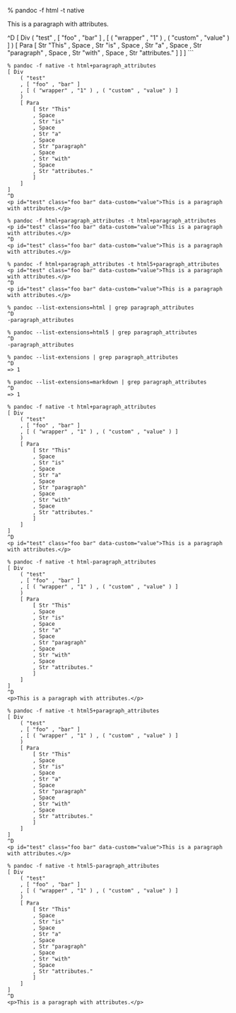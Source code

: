 % pandoc -f html -t native
<p id="test" class="foo bar" data-custom="value">This is a paragraph with attributes.</p>
^D
[ Div
    ( "test"
    , [ "foo" , "bar" ]
    , [ ( "wrapper" , "1" ) , ( "custom" , "value" ) ]
    )
    [ Para
        [ Str "This"
        , Space
        , Str "is"
        , Space
        , Str "a"
        , Space
        , Str "paragraph"
        , Space
        , Str "with"
        , Space
        , Str "attributes."
        ]
    ]
]
```

```
% pandoc -f native -t html+paragraph_attributes
[ Div
    ( "test"
    , [ "foo" , "bar" ]
    , [ ( "wrapper" , "1" ) , ( "custom" , "value" ) ]
    )
    [ Para
        [ Str "This"
        , Space
        , Str "is"
        , Space
        , Str "a"
        , Space
        , Str "paragraph"
        , Space
        , Str "with"
        , Space
        , Str "attributes."
        ]
    ]
]
^D
<p id="test" class="foo bar" data-custom="value">This is a paragraph
with attributes.</p>
```

```
% pandoc -f html+paragraph_attributes -t html+paragraph_attributes
<p id="test" class="foo bar" data-custom="value">This is a paragraph with attributes.</p>
^D
<p id="test" class="foo bar" data-custom="value">This is a paragraph
with attributes.</p>
```

```
% pandoc -f html+paragraph_attributes -t html5+paragraph_attributes
<p id="test" class="foo bar" data-custom="value">This is a paragraph with attributes.</p>
^D
<p id="test" class="foo bar" data-custom="value">This is a paragraph
with attributes.</p>
```

```
% pandoc --list-extensions=html | grep paragraph_attributes
^D
-paragraph_attributes
```

```
% pandoc --list-extensions=html5 | grep paragraph_attributes
^D
-paragraph_attributes
```

```
% pandoc --list-extensions | grep paragraph_attributes
^D
=> 1
```

```
% pandoc --list-extensions=markdown | grep paragraph_attributes
^D
=> 1
```

```
% pandoc -f native -t html+paragraph_attributes
[ Div
    ( "test"
    , [ "foo" , "bar" ]
    , [ ( "wrapper" , "1" ) , ( "custom" , "value" ) ]
    )
    [ Para
        [ Str "This"
        , Space
        , Str "is"
        , Space
        , Str "a"
        , Space
        , Str "paragraph"
        , Space
        , Str "with"
        , Space
        , Str "attributes."
        ]
    ]
]
^D
<p id="test" class="foo bar" data-custom="value">This is a paragraph
with attributes.</p>
```

```
% pandoc -f native -t html-paragraph_attributes
[ Div
    ( "test"
    , [ "foo" , "bar" ]
    , [ ( "wrapper" , "1" ) , ( "custom" , "value" ) ]
    )
    [ Para
        [ Str "This"
        , Space
        , Str "is"
        , Space
        , Str "a"
        , Space
        , Str "paragraph"
        , Space
        , Str "with"
        , Space
        , Str "attributes."
        ]
    ]
]
^D
<p>This is a paragraph with attributes.</p>
```

```
% pandoc -f native -t html5+paragraph_attributes
[ Div
    ( "test"
    , [ "foo" , "bar" ]
    , [ ( "wrapper" , "1" ) , ( "custom" , "value" ) ]
    )
    [ Para
        [ Str "This"
        , Space
        , Str "is"
        , Space
        , Str "a"
        , Space
        , Str "paragraph"
        , Space
        , Str "with"
        , Space
        , Str "attributes."
        ]
    ]
]
^D
<p id="test" class="foo bar" data-custom="value">This is a paragraph
with attributes.</p>
```

```
% pandoc -f native -t html5-paragraph_attributes
[ Div
    ( "test"
    , [ "foo" , "bar" ]
    , [ ( "wrapper" , "1" ) , ( "custom" , "value" ) ]
    )
    [ Para
        [ Str "This"
        , Space
        , Str "is"
        , Space
        , Str "a"
        , Space
        , Str "paragraph"
        , Space
        , Str "with"
        , Space
        , Str "attributes."
        ]
    ]
]
^D
<p>This is a paragraph with attributes.</p>
